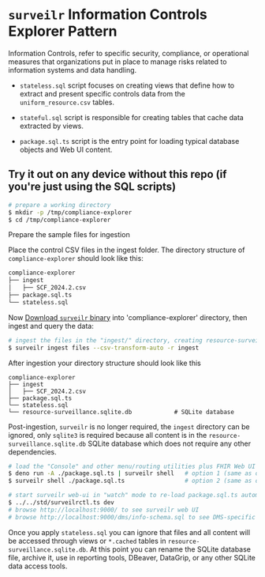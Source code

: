 # `surveilr` Information Controls Explorer Pattern

Information Controls, refer to specific security, compliance, or operational
measures that organizations put in place to manage risks related to information
systems and data handling.

- `stateless.sql` script focuses on creating views that define how to extract
  and present specific controls data from the `uniform_resource.csv` tables.

- `stateful.sql` script is responsible for creating tables that cache data
  extracted by views.

- `package.sql.ts` script is the entry point for loading typical database
  objects and Web UI content.

## Try it out on any device without this repo (if you're just using the SQL scripts)

```bash
# prepare a working directory
$ mkdir -p /tmp/compliance-explorer
$ cd /tmp/compliance-explorer
```

Prepare the sample files for ingestion

Place the control CSV files in the ingest folder. The directory structure of
`compliance-explorer` should look like this:

```bash
compliance-explorer
├── ingest
│   ├── SCF_2024.2.csv
├── package.sql.ts
└── stateless.sql
```

Now
[Download `surveilr` binary](https://docs.opsfolio.com/surveilr/how-to/installation-guide/)
into 'compliance-explorer' directory, then ingest and query the data:

```bash
# ingest the files in the "ingest/" directory, creating resource-surveillance.sqlite.db
$ surveilr ingest files --csv-transform-auto -r ingest
```

After ingestion your directory structure should look like this

```
compliance-explorer
├── ingest
│   ├── SCF_2024.2.csv
├── package.sql.ts
└── stateless.sql
└── resource-surveillance.sqlite.db            # SQLite database
```

Post-ingestion, `surveilr` is no longer required, the `ingest` directory can be
ignored, only `sqlite3` is required because all content is in the
`resource-surveillance.sqlite.db` SQLite database which does not require any
other dependencies.

```bash
# load the "Console" and other menu/routing utilities plus FHIR Web UI (both are same, just run one)
$ deno run -A ./package.sql.ts | surveilr shell   # option 1 (same as option 2)
$ surveilr shell ./package.sql.ts                 # option 2 (same as option 1)

# start surveilr web-ui in "watch" mode to re-load package.sql.ts automatically
$ ../../std/surveilrctl.ts dev
# browse http://localhost:9000/ to see surveilr web UI
# browse http://localhost:9000/dms/info-schema.sql to see DMS-specific schema
```

Once you apply `stateless.sql` you can ignore that files and all content will be
accessed through views or `*.cached` tables in
`resource-surveillance.sqlite.db`. At this point you can rename the SQLite
database file, archive it, use in reporting tools, DBeaver, DataGrip, or any
other SQLite data access tools.
